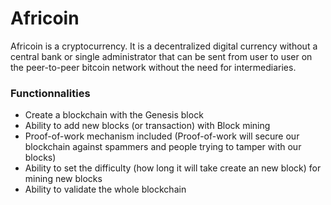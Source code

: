 # Africoin
 Africoin is a cryptocurrency. It is a decentralized digital currency without a central bank or single administrator that can be sent from user to user on the peer-to-peer bitcoin network without the need for intermediaries.

### Functionnalities
 - Create a blockchain with the Genesis block
 - Ability to add new blocks (or transaction) with Block mining
 - Proof-of-work mechanism included (Proof-of-work will secure our blockchain against spammers and people trying to tamper with our blocks)
 - Ability to set the difficulty (how long it will take create an new block) for mining new blocks
 - Ability to validate the whole blockchain
